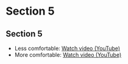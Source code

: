 # Section 5

## Section 5

* Less comfortable: [Watch video (YouTube)](http://www.youtube.com/watch?v=ZC9GbQWwyok)
* More comfortable: [Watch video (YouTube)](http://www.youtube.com/watch?v=n9ERdRJvWJM)